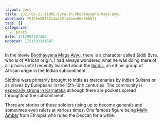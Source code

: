```yaml
---
layout: post
title: 2021-09-21-siddi-byra-in-bhootayyana-maga-ayyu
abbrlink: 79f49e20f5214a209fa2bee96e3665f7
tags: []
categories:
  - _posts
date: 1717994307288
updated: 1721792331687
---
```


In the movie [Boothayyana Maga Ayyu](https://en.wikipedia.org/wiki/Bhootayyana_Maga_Ayyu), there is a character called Siddi Byra, who is of African origin. I had always wondered what he was doing there of all places until I recently learned about the [Siddis](https://en.wikipedia.org/wiki/Siddis_of_Karnataka), an ethnic group of African origin in the Indian subcontinent.

Siddhis were primarily brought to India as mercenaries by Indian Sultans or as slaves by Europeans in the 15th-16th centuries. The community is [especially strong in Karnataka](https://web.archive.org/web/20070929122614/http://www.deccanherald.com/archives/mar202005/n1.asp) although there are pockets spread throughtout the subcontinent.

There are stories of these soldiers rising up to become generals and sometimes even rulers at various times. One famous figure being [Malik Amber](https://www.youtube.com/watch?v=VY9RIGEWD_o) from Ethiopia who ruled the Deccan for a while.
